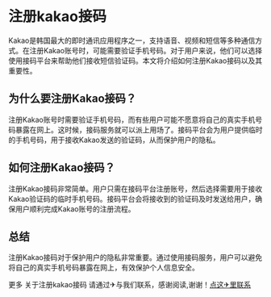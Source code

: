 # 注册kakao接码

Kakao是韩国最大的即时通讯应用程序之一，支持语音、视频和短信等多种通信方式。在注册Kakao账号时，可能需要验证手机号码。对于用户来说，他们可以选择使用接码平台来帮助他们接收短信验证码。本文将介绍如何注册Kakao接码以及其重要性。

## 为什么要注册Kakao接码？

注册Kakao账号时需要验证手机号码，而有些用户可能不愿意将自己的真实手机号码暴露在网上。这时候，接码服务就可以派上用场了。接码平台会为用户提供临时的手机号码，用于接收Kakao发送的验证码，从而保护用户的隐私。

## 如何注册Kakao接码？

注册Kakao接码非常简单。用户只需在接码平台注册账号，然后选择需要用于接收Kakao验证码的临时手机号码。接码平台会将接收到的验证码及时发送给用户，确保用户顺利完成Kakao账号的注册流程。

## 总结

注册Kakao接码对于保护用户的隐私非常重要。通过使用接码服务，用户可以避免将自己的真实手机号码暴露在网上，有效保护个人信息安全。

更多 关于注册kakao接码 请通过✈与我们联系，感谢阅读,谢谢！[点这✈里联系](https://abc.k02.cc)